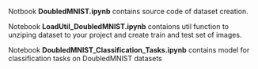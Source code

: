 Notbook **DoubledMNIST.ipynb** contains source code of dataset creation.

Notebook **LoadUtil_DoubledMNIST.ipynb** contaions util function to unziping dataset to your project and create train and test set of images.

Notebook **DoubledMNIST_Classification_Tasks.ipynb** contains model for classification tasks on DoubledMNIST datasets
